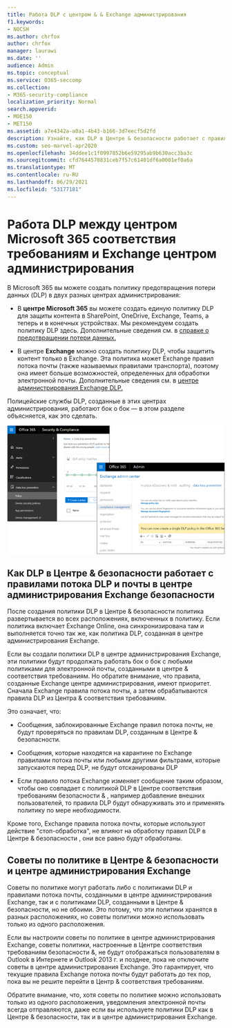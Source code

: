 ```yaml
---
title: Работа DLP с центром & & Exchange администрирования
f1.keywords:
- NOCSH
ms.author: chrfox
author: chrfox
manager: laurawi
ms.date: ''
audience: Admin
ms.topic: conceptual
ms.service: O365-seccomp
ms.collection:
- M365-security-compliance
localization_priority: Normal
search.appverid:
- MOE150
- MET150
ms.assetid: a7e4342a-a0a1-4b43-b166-3d7eecf5d2fd
description: Узнайте, как DLP в Центре & безопасности работает с правилами потока DLP и почты (правила транспорта) в центре администрирования Exchange безопасности.
ms.custom: seo-marvel-apr2020
ms.openlocfilehash: 34ddee1c1f0997852b6e59295ab9b630acc3ba3c
ms.sourcegitcommit: cfd7644570831ceb7f57c61401df6a0001ef0a6a
ms.translationtype: MT
ms.contentlocale: ru-RU
ms.lasthandoff: 06/29/2021
ms.locfileid: "53177181"
---
```

# <a name="how-dlp-works-between-the-microsoft-365-compliance-center-and-exchange-admin-center"></a>Работа DLP между центром Microsoft 365 соответствия требованиям и Exchange центром администрирования

В Microsoft 365 вы можете создать политику предотвращения потери данных (DLP) в двух разных центрах администрирования:
  
- В **центре Microsoft 365** вы можете создать единую политику DLP для защиты контента в SharePoint, OneDrive, Exchange, Teams, а теперь и в конечных устройствах. Мы рекомендуем создать политику DLP здесь. Дополнительные сведения см. в [справке о предотвращении потери данных.](data-loss-prevention-policies.md)
    
- В центре **Exchange** можно создать политику DLP, чтобы защитить контент только в Exchange. Эта политика может Exchange правил потока почты (также называемых правилами транспорта), поэтому она имеет больше возможностей, определенных для обработки электронной почты. Дополнительные сведения см. в [центре администрирования Exchange DLP.](/exchange/security-and-compliance/data-loss-prevention/data-loss-prevention)
    
Полицейские службы DLP, созданные в этих центрах администрирования, работают бок о бок — в этом разделе объясняется, как это сделать.
  
![Страницы DLP в Центре безопасности и соответствия требованиям и Exchange центре администрирования](../media/d3eaa7e7-3b16-457b-bd9c-26707f7b584f.png)
  
## <a name="how-dlp-in-the-security--compliance-center-works-with-dlp-and-mail-flow-rules-in-the-exchange-admin-center"></a>Как DLP в Центре & безопасности работает с правилами потока DLP и почты в центре администрирования Exchange безопасности

После создания политики DLP в Центре & безопасности политика развертывается во всех расположениях, включенных в политику. Если политика включает Exchange Online, она синхронизирована там и выполняется точно так же, как политика DLP, созданная в центре администрирования Exchange. 
  
Если вы создали политики DLP в центре администрирования Exchange, эти политики будут продолжать работать бок о бок с любыми политиками для электронной почты, созданными в центре & соответствия требованиям. Но обратите внимание, что правила, созданные Exchange центре администрирования, имеют приоритет. Сначала Exchange правила потока почты, а затем обрабатываются правила DLP из Центра & соответствия требованиям.
  
Это означает, что:
  
- Сообщения, заблокированные Exchange правил потока почты, не будут проверяться по правилам DLP, созданным в Центре & безопасности.

- Сообщения, которые находятся на карантине по Exchange правилами потока почты или любыми другими фильтрами, которые запускаются перед DLP, не будут отсканированы DLP
    
- Если правило потока Exchange изменяет сообщение таким образом, чтобы оно совпадает с политикой DLP в Центре соответствия требованиям безопасности & , например добавление внешних пользователей, то правила DLP будут обнаруживать это и применять политику по мере необходимости.
    
Кроме того, Exchange правила потока почты, которые используют действие "стоп-обработка", не влияют на обработку правил DLP в Центре & безопасности , они все равно будут обработаны.
  
## <a name="policy-tips-in-the-security--compliance-center-vs-the-exchange-admin-center"></a>Советы по политике в Центре & безопасности и центре администрирования Exchange

Советы по политике могут работать либо с политиками DLP и правилами потока почты, созданными в центре администрирования Exchange, так и с политиками DLP, созданными в Центре & безопасности, но не обоими. Это потому, что эти политики хранятся в разных расположениях, но советы политики можно использовать только из одного расположения.
  
Если вы настроили советы по политике в центре администрирования Exchange, советы политики, настроенные в Центре соответствия требованиям безопасности &, не будут отображаться пользователям в Outlook в Интернете и Outlook 2013 г. и позднее, пока не отключите советы в центре администрирования Exchange. Это гарантирует, что текущие правила Exchange потока почты будут работать до тех пор, пока вы не решите перейти в Центр & соответствия требованиям.
  
Обратите внимание, что, хотя советы по политике можно использовать только из одного расположения, уведомления электронной почты всегда отправляются, даже если вы используете политики DLP как в Центре & безопасности, так и в центре администрирования Exchange.
